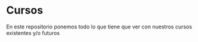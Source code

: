# Cursos
En este repositorio ponemos todo lo que tiene que ver con nuestros cursos existentes y/o futuros
